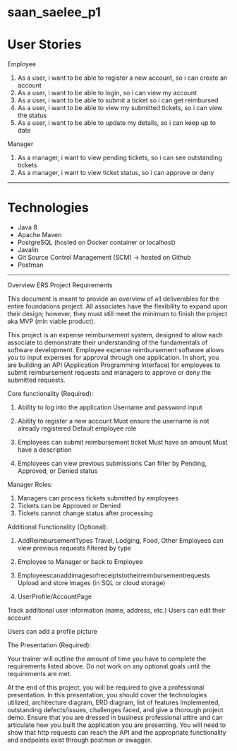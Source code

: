 # saan_saelee_p1

# User Stories

Employee
1. As a user, i want to be able to register a new account, so i can create an account
2. As a user, i want to be able to login, so i can view my account
3. As a user, i want to be able to submit a ticket so i can get reimbursed
4. As a user, i want to be able to view my submitted tickets, so i can view the status
5. As a user, i want to be able to update my details, so i can keep up to date

Manager
1. As a manager, i want to view pending tickets, so i can see outstanding tickets
2. As a manager, i want to view ticket status, so i can approve or deny

****************************

# Technologies
 * Java 8
 * Apache Maven
 * PostgreSQL (hosted on Docker container or localhost)
 * Javalin
 * Git Source Control Management (SCM) -> hosted on Github
 * Postman

******************************************

Overview ERS Project Requirements

This document is meant to provide an overview of all deliverables for the entire foundations project. All associates have the flexibility to expand upon their design; however, they must still meet the minimum to finish the project aka MVP (min viable product).

This project is an expense reimbursement system, designed to allow each associate to demonstrate their understanding of the fundamentals of software development. Employee expense reimbursement software allows you to input expenses for approval through one application. In short, you are building an API (Application Programming Interface) for employees to submit reimbursement requests and managers to approve or deny the submitted requests.

Core functionality (Required):

1. Ability to log into the application Username and password input

2. Ability to register a new account
Must ensure the username is not already registered Default employee role

3. Employees can submit reimbursement ticket 
Must have an amount
Must have a description

4. Employees can view previous submissions
Can filter by Pending, Approved, or Denied status

Manager Roles:
1. Managers can process tickets submitted by employees
2. Tickets can be Approved or Denied
3. Tickets cannot change status after processing 
 
Additional Functionality (Optional):

1. AddReimbursementTypes
Travel, Lodging, Food, Other
Employees can view previous requests filtered by type 

2. Employee to Manager or back to Employee

3. Employeescanaddimagesofreceiptstotheirreimbursementrequests
Upload and store images (in SQL or cloud storage) 

4. UserProfile/AccountPage

Track additional user information (name, address, etc.) Users can edit their account

Users can add a profile picture

The Presentation (Required):

Your trainer will outline the amount of time you have to complete the requirements listed above. Do not work on any optional goals until the requirements are met.

At the end of this project, you will be required to give a professional presentation. In this presentation, you should cover the technologies utilized, architecture diagram, ERD diagram, list of features Implemented, outstanding defects/issues, challenges faced, and give a thorough project demo. Ensure that you are dressed in business professional attire and can articulate how you built the application you are presenting. You will need to show that http requests can reach the API and the appropriate functionality and endpoints exist through postman or swagger.
